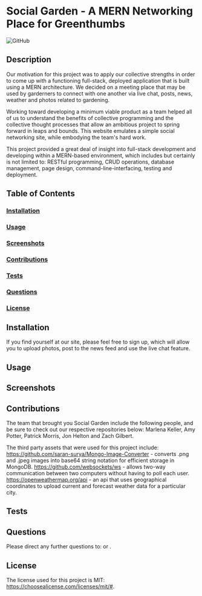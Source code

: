 # Social Garden - A MERN Networking Place for Greenthumbs

![GitHub](https://img.shields.io/github/license/buster35)

## Description

Our motivation for this project was to apply our collective strengths in order to come up with a functioning full-stack, deployed application that is built using a MERN architecture. We decided on a meeting place that may be used by garderners to connect with one another via live chat, posts, news, weather and photos related to gardening.

Working toward developing a minimum viable product as a team helped all of us to understand the benefits of collective programming and the collective thought processes that allow an ambitious project to spring forward in leaps and bounds. This website emulates a simple social networking site, while embodying the team's hard work.

This project provided a great deal of insight into full-stack development and developing within a MERN-based environment, which includes but certainly is not limited to: RESTful programming, CRUD operations, database management, page design, command-line-interfacing, testing and deployment.

## Table of Contents

### [Installation](#installation)

### [Usage](#usage)

### [Screenshots](#screenshots)

### [Contributions](#contributions)

### [Tests](#tests)

### [Questions](#questions)

### [License](#license)

## Installation

If you find yourself at our site, please feel free to sign up, which will allow you to upload photos, post to the news feed and use the live chat feature.

## Usage

## Screenshots

## Contributions

The team that brought you Social Garden include the following people, and be sure to check out our respective repositories below: Marlena Keller, Amy Potter, Patrick Morris, Jon Helton and Zach Gilbert.

The third party assets that were used for this project include: https://github.com/saran-surya/Mongo-Image-Converter - converts .png and .jpeg images into base64 string notation for efficient storage in MongoDB. https://github.com/websockets/ws - allows two-way communication between two computers without having to poll each user. https://openweathermap.org/api - an api that uses geographical coordinates to upload current and forecast weather data for a particular city.

## Tests

## Questions

Please direct any further questions to: or .

## License

The license used for this project is MIT: https://choosealicense.com/licenses/mit/#.
